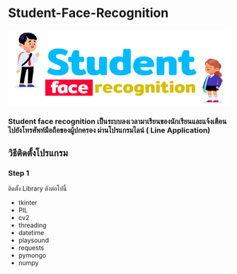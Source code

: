 # Student-Face-Recognition
![This is an image](./src/image/logo.png)
### Student face recognition เป็นระบบลงเวลามาเรียนของนักเรียนและแจ้งเตือนไปยังโทรศัพท์มือถือของผู้ปกครอง ผ่านโปรแกรมไลน์ ( Line Application)
## วิธีติดตั้งโปรแกรม
### Step 1
ติดตั้ง Library ดังต่อไปนี้
- tkinter
- PIL
- cv2
- threading
- datetime
- playsound
- requests
- pymongo
- numpy
<!-- This content will not appear in the rendered Markdown -->
